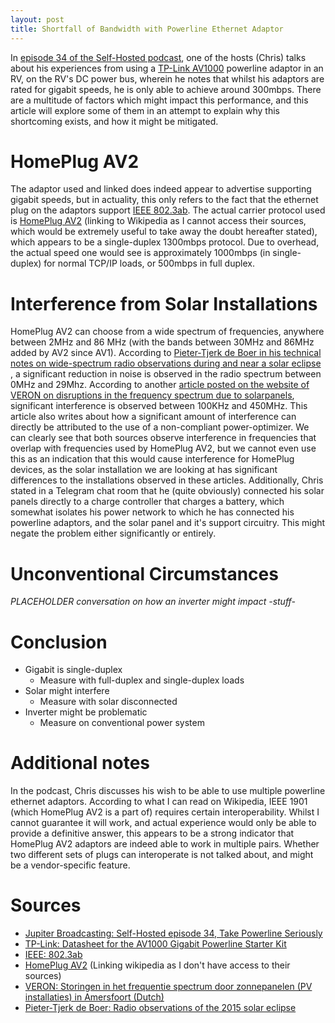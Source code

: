 ```yaml
---
layout: post
title: Shortfall of Bandwidth with Powerline Ethernet Adaptor
---
```


In [episode 34 of the Self-Hosted podcast][self-hosted-34], one of the hosts
(Chris) talks about his experiences from using a
[TP-Link AV1000][av1000-datasheet] powerline adaptor in an RV, on the RV's DC
power bus, wherein he notes that whilst his adaptors are rated for gigabit
speeds, he is only able to achieve around 300mbps.
There are a multitude of factors which might impact this performance, and this
article will explore some of them in an attempt to explain why this shortcoming
exists, and how it might be mitigated.

# HomePlug AV2

The adaptor used and linked does indeed appear to advertise supporting gigabit
speeds, but in actuality, this only refers to the fact that the ethernet plug
on the adaptors support [IEEE 802.3ab][ieee802.3ab].
The actual carrier protocol used is [HomePlug AV2][av2] (linking to Wikipedia
as I cannot access their sources, which would be extremely useful to take away
the doubt hereafter stated), which appears to be a single-duplex 1300mbps
protocol.
Due to overhead, the actual speed one would see is approximately 1000mbps (in
single-duplex) for normal TCP/IP loads, or 500mbps in full duplex.

# Interference from Solar Installations

HomePlug AV2 can choose from a wide spectrum of frequencies, anywhere between
2MHz and 86 MHz (with the bands between 30MHz and 86MHz added by AV2 since
AV1).
According to [Pieter-Tjerk de Boer in his technical notes on wide-spectrum
radio observations during and near a solar eclipse
][ptdeboer-technotes-eclipse], a significant reduction in noise is observed
in the radio spectrum between 0MHz and 29Mhz.
According to another [article posted on the website of VERON on disruptions
in the frequency spectrum due to solarpanels][veron-pv-article], significant
interference is observed between 100KHz and 450MHz.
This article also writes about how a significant amount of interference can
directly be attributed to the use of a non-compliant power-optimizer.
We can clearly see that both sources observe interference in frequencies that
overlap with frequencies used by HomePlug AV2, but we cannot even use this as
an indication that this would cause interference for HomePlug devices, as
the solar installation we are looking at has significant differences to the
installations observed in these articles.
Additionally, Chris stated in a Telegram chat room that he (quite obviously)
connected his solar panels directly to a charge controller that charges a
battery, which somewhat isolates his power network to which he has connected
his powerline adaptors, and the solar panel and it's support circuitry.
This might negate the problem either significantly or entirely.

# Unconventional Circumstances

*PLACEHOLDER conversation on how an inverter might impact -stuff-*

# Conclusion

* Gigabit is single-duplex
  * Measure with full-duplex and single-duplex loads
* Solar might interfere
  * Measure with solar disconnected
* Inverter might be problematic
  * Measure on conventional power system

# Additional notes

In the podcast, Chris discusses his wish to be able to use multiple powerline
ethernet adaptors.
According to what I can read on Wikipedia, IEEE 1901 (which HomePlug AV2 is a
part of) requires certain interoperability.
Whilst I cannot guarantee it will work, and actual experience would only be
able to provide a definitive answer, this appears to be a strong indicator that
HomePlug AV2 adaptors are indeed able to work in multiple pairs.
Whether two different sets of plugs can interoperate is not talked about, and
might be a vendor-specific feature.

# Sources

* [Jupiter Broadcasting: Self-Hosted episode 34, Take Powerline Seriously][self-hosted-34]
* [TP-Link: Datasheet for the AV1000 Gigabit Powerline Starter Kit][av1000-datasheet]
* [IEEE: 802.3ab][ieee802.3ab]
* [HomePlug AV2][av2] (Linking wikipedia as I don't have access to their sources)
* [VERON: Storingen in het frequentie spectrum door zonnepanelen (PV installaties) in Amersfoort (Dutch)][veron-pv-article]
* [Pieter-Tjerk de Boer: Radio observations of the 2015 solar eclipse][ptdeboer-technotes-eclipse]

[self-hosted-34]: https://www.jupiterbroadcasting.com/143672/take-powerline-seriously-self-hosted-34/
[av1000-datasheet]: https://static.tp-link.com/2018/201804/20180428/TL-PA7010%20KIT(US)3.0.pdf
[ieee802.3ab]: https://ieeexplore.ieee.org/document/798775
[av2]: https://en.wikipedia.org/wiki/HomePlug
[veron-pv-article]: https://www.veron.nl/vereniging/commissies-en-werkgroepen/emc-emf/storingen-en-ontstoren-in-de-praktijk/storing-door-pv-installaties-amersfoort/
[ptdeboer-technotes-eclipse]: http://www.pa3fwm.nl/signals/eclipse2015/

